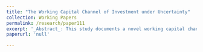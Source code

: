 ```yaml
---
title: "The Working Capital Channel of Investment under Uncertainty"
collection: Working Papers
permalink: /research/paper111
excerpt: '_Abstract_: This study documents a novel working capital channel of investment under uncertainty, wherein uncertainty affects investment not through adjustment costs or irreversibility but through working capital and cash flows. The uncertainty comes from a prevalent supply chain phenomenon known as the bullwhip effect, where demand volatility is amplified upstream along the supply chain from retailers to raw materials suppliers.'
paperurl: 'null'

---
```



